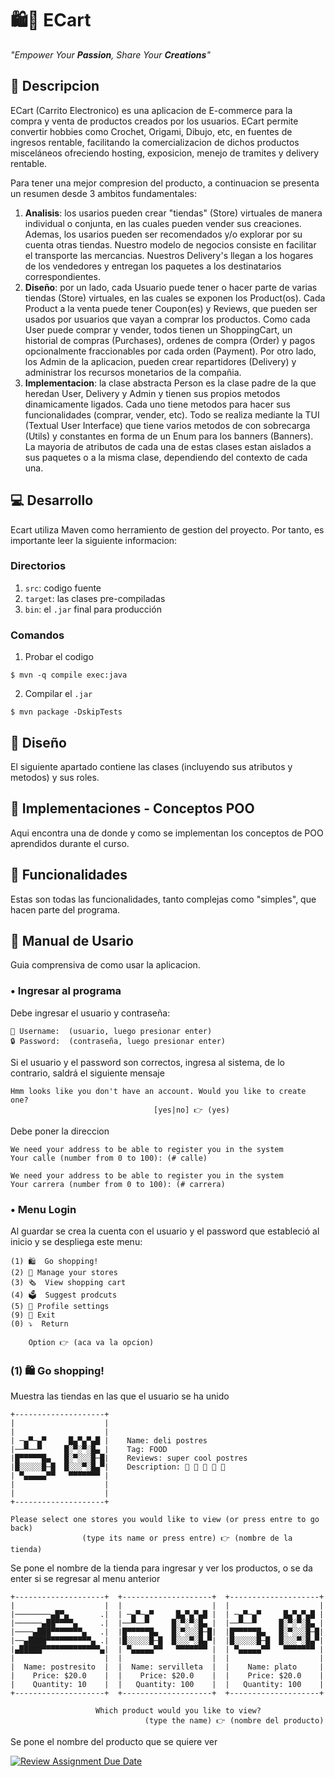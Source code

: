 # 🛍️🛒 ECart

*"Empower Your **Passion**, Share Your **Creations**"*

## 📃 Descripcion

ECart (Carrito Electronico) es una aplicacion de E-commerce para la compra y venta de productos creados por los usuarios. ECart permite convertir hobbies como Crochet, Origami, Dibujo, etc, en fuentes de ingresos rentable, facilitando la comercializacion de dichos productos misceláneos ofreciendo hosting, exposicion, menejo de tramites y delivery rentable.

Para tener una mejor compresion del producto, a continuacion se presenta un resumen desde 3 ambitos fundamentales:

1. **Analisis**: los usarios pueden crear "tiendas" (Store) virtuales de manera individual o conjunta, en las cuales pueden vender sus creaciones. Ademas, los usarios pueden ser recomendados y/o explorar
por su cuenta otras tiendas. Nuestro modelo de negocios consiste en facilitar el transporte las mercancias. Nuestros Delivery's llegan a los hogares de los vendedores y entregan los paquetes a los destinatarios correspondientes.
2. **Diseño**: por un lado, cada Usuario puede tener o hacer parte de varias tiendas (Store) virtuales, en las cuales se exponen los Product(os). Cada Product a la venta puede tener Coupon(es) y Reviews, que pueden ser usados por usuarios que vayan a comprar los productos. Como cada User puede comprar y vender, todos tienen un ShoppingCart, un historial de compras (Purchases), ordenes de compra
(Order) y pagos opcionalmente fraccionables por cada orden (Payment). Por otro lado, los Admin de la aplicacion, pueden crear repartidores (Delivery) y administrar los recursos monetarios de la compañia.
3. **Implementacion**: la clase abstracta Person es la clase padre de la que heredan User, Delivery y Admin y tienen sus propios metodos dinamicamente ligados. Cada uno tiene metodos para hacer sus funcionalidades (comprar, vender, etc). Todo se realiza mediante la TUI (Textual User Interface) que tiene varios metodos de con sobrecarga (Utils) y constantes en forma de un Enum para los banners (Banners). La mayoria de atributos de cada una de estas clases estan aislados a sus paquetes o a la misma clase, dependiendo del contexto de cada una.

## 💻 Desarrollo

Ecart utiliza Maven como herramiento de gestion del proyecto. Por tanto, es importante leer la siguiente informacion:

### Directorios

1. `src`: codigo fuente
2. `target`: las clases pre-compiladas
3. `bin`: el `.jar` final para producción

### Comandos

1. Probar el codigo
```
$ mvn -q compile exec:java
```

2. Compilar el `.jar`
```
$ mvn package -DskipTests
```

## 🎨 Diseño

El siguiente apartado contiene las clases (incluyendo sus atributos y metodos) y sus roles.

## 🤖 Implementaciones - Conceptos POO

Aqui encontra una de donde y como se implementan los conceptos de POO aprendidos durante el curso.

## 👷 Funcionalidades

Estas son todas las funcionalidades, tanto complejas como "simples", que hacen parte del programa.

## 🧓 Manual de Usario

Guia comprensiva de como usar la aplicacion.


### • Ingresar al programa

Debe ingresar el usuario y contraseña:
```
💁 Username:  (usuario, luego presionar enter)
🔒 Password:  (contraseña, luego presionar enter)
```
Si el usuario y el password son correctos, ingresa al sistema, de lo contrario, saldrá el siguiente mensaje
```
Hmm looks like you don't have an account. Would you like to create one?
                                [yes|no] 👉 (yes)
```
Debe poner la direccion
```
We need your address to be able to register you in the system
Your calle (number from 0 to 100): (# calle)
```
```
We need your address to be able to register you in the system
Your carrera (number from 0 to 100): (# carrera)
```
### • Menu Login
Al guardar se crea la cuenta con el usuario y el password que estableció al inicio y se despliega este menu:
```
(1) 🛍️  Go shopping!
(2) 🏪 Manage your stores
(3) 🗞️  View shopping cart
(4) 🗳️  Suggest prodcuts
(5) 👱 Profile settings
(9) 🚪 Exit
(0) ⤵️  Return

    Option 👉 (aca va la opcion)
```
### (1) 🛍️  Go shopping!
Muestra las tiendas en las que el usuario se ha unido
```
+--------------------+  
|                    |  
|                    |  
| ─▄▀─▄▀     █▄▀▄▀▄█ |    Name: deli postres
|──▀──▀     █░▀░▀░█▄ |    Tag: FOOD
|█▀▀▀▀▀█▄   █░▀░░░█─█|    Reviews: super cool postres
|█░░░░░█─█  █░░░▀░█▄▀|    Description: 🌟 🌟 🌟 🌟 🌟
| ▀▄▄▄▄▄▀▀   ▀▀▀▀▀▀▀ |
|                    |  
|                    |  
+--------------------+  

Please select one stores you would like to view (or press entre to go back)
                (type its name or press entre) 👉 (nombre de la tienda)
```
Se pone el nombre de la tienda para ingresar y ver los productos, o se da enter si se regresar al menu anterior
```
+--------------------+  +--------------------+  +--------------------+  
|                    |  |                    |  |                    |  
|────────▄█▀▄       .|  | ─▄▀─▄▀     █▄▀▄▀▄█ |  | ─▄▀─▄▀     █▄▀▄▀▄█ |
|──────▄██▀▀▀▀▄     .|  |──▀──▀     █░▀░▀░█▄ |  |──▀──▀     █░▀░▀░█▄ |
|────▄███▀▀▀▀▀▀▀▄   .|  |█▀▀▀▀▀█▄   █░▀░░░█─█|  |█▀▀▀▀▀█▄   █░▀░░░█─█|
|──▄████▀▀▀▀▀▀▀▀▀▀▄ .|  |█░░░░░█─█  █░░░▀░█▄▀|  |█░░░░░█─█  █░░░▀░█▄▀|
|▄█████▀▀▀▀▀▀▀▀▀▀▀▀▀▄|  | ▀▄▄▄▄▄▀▀   ▀▀▀▀▀▀▀ |  | ▀▄▄▄▄▄▀▀   ▀▀▀▀▀▀▀ |
|                    |  |                    |  |                    |  
|  Name: postresito  |  |  Name: servilleta  |  |    Name: plato     |  
|    Price: $20.0    |  |    Price: $20.0    |  |    Price: $20.0    |  
|    Quantity: 10    |  |   Quantity: 100    |  |   Quantity: 100    |  
+--------------------+  +--------------------+  +--------------------+

                   Which product would you like to view?                                      
                              (type the name) 👉 (nombre del producto)                                                               
```
Se pone el nombre del producto que se quiere ver












[![Review Assignment Due Date](https://classroom.github.com/assets/deadline-readme-button-24ddc0f5d75046c5622901739e7c5dd533143b0c8e959d652212380cedb1ea36.svg)](https://classroom.github.com/a/Q_uKBniY)
